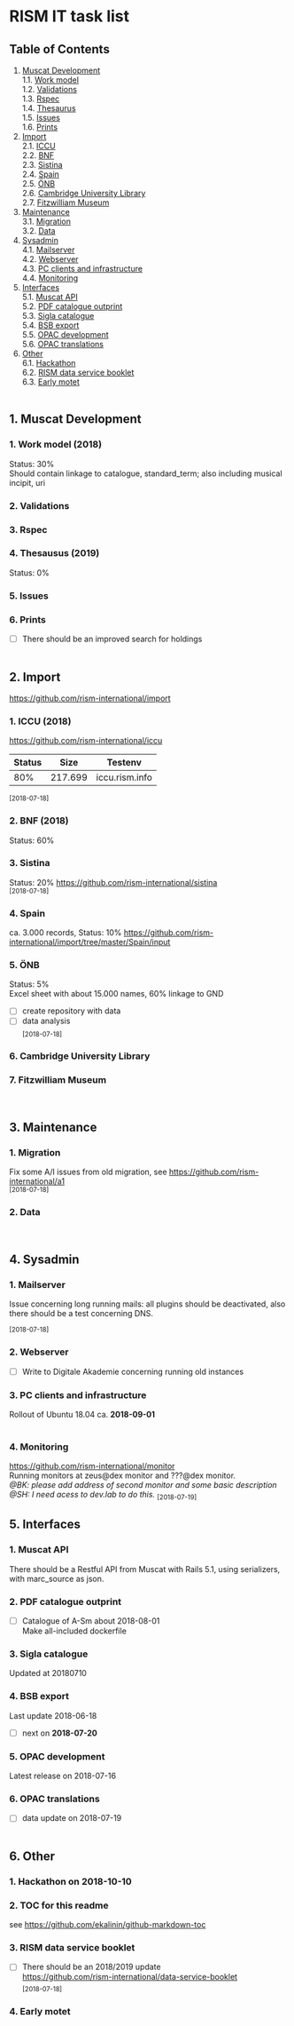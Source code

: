 # RISM IT task list  

## Table of Contents
1. [Muscat Development](#muscat)  
    1.1. [Work model](#work)  
    1.2. [Validations](#validations)  
    1.3. [Rspec](#rspec)  
    1.4. [Thesaurus](#thesaurus)  
    1.5. [Issues](#issues)  
    1.6. [Prints](#prints)  
2. [Import](#import)  
    2.1. [ICCU](#iccu)  
    2.2. [BNF](#bnf)  
    2.3. [Sistina](#sistina)  
    2.4. [Spain](#spain)  
    2.5. [ÖNB](#oebn)  
    2.6. [Cambridge University Library](#cul)  
    2.7. [Fitzwilliam Museum](#fitzwilliam)  
3. [Maintenance](#maintenance)  
    3.1. [Migration](#migration)  
    3.2. [Data](#data)  
4. [Sysadmin](#sysadmin)  
    4.1. [Mailserver](#mailserver)  
    4.2. [Webserver](#webserver)  
    4.3. [PC clients and infrastructure](#clients)  
    4.4. [Monitoring](#clients)  
5. [Interfaces](#interfaces)  
    5.1. [Muscat API](#api)  
    5.2. [PDF catalogue outprint](#pdf)  
    5.3. [Sigla catalogue](#sigla)  
    5.4. [BSB export](#bsb)  
    5.5. [OPAC development](#opac)  
    5.6. [OPAC translations](#translation)  
6. [Other](#other)    
    6.1. [Hackathon](#hack)  
    6.2. [RISM data service booklet](#booklet)  
    6.3. [Early motet](#motet)  
&nbsp;  

## 1. Muscat Development <a name="muscat"></a>
### 1. Work model (2018)  <a name="work"></a>
Status: 30%  
Should contain linkage to catalogue, standard_term; also including musical incipit, uri

### 2. Validations  <a name="validations"></a>
### 3. Rspec  <a name="rspec"></a>
### 4. Thesausus (2019)  <a name="thesaurus"></a>
Status: 0%
### 5. Issues   <a name="issues"></a>
### 6. Prints   <a name="prints"></a>
- [ ] There should be an improved search for holdings  
&nbsp;  

## 2. Import  <a name="import"></a>
https://github.com/rism-international/import

### 1. ICCU (2018) <a name="iccu"></a>  
https://github.com/rism-international/iccu  

Status | Size |  Testenv 
--- | --- | --- |
80% | 217.699 | iccu.rism.info | 

<sub>[2018-07-18]</sub>   

### 2. BNF (2018) <a name="bnf"></a>
Status: 60%  

### 3. Sistina <a name="sistina"></a>
Status: 20%
https://github.com/rism-international/sistina  
<sub>[2018-07-18]</sub>  

### 4. Spain <a name="spain"></a>
ca. 3.000 records, Status: 10%
https://github.com/rism-international/import/tree/master/Spain/input


### 5. ÖNB <a name="oebn"></a>
Status: 5%  
Excel sheet with about 15.000 names, 60% linkage to GND  
- [ ] create repository with data  
- [ ] data analysis  
<sub>[2018-07-18]</sub>  
### 6. Cambridge University Library <a name="cul"></a>
### 7. Fitzwilliam Museum <a name="fitzwilliam"></a>
&nbsp;  


## 3. Maintenance   <a name="maintenance"></a>
### 1. Migration <a name="migration"></a>
Fix some A/I issues from old migration, see https://github.com/rism-international/a1  
<sub>[2018-07-18]</sub>   
### 2. Data <a name="data"></a>
&nbsp;  

## 4. Sysadmin   <a name="sysadmin"></a>
### 1. Mailserver <a name="mailserver"></a>
Issue concerning long running mails: all plugins should be deactivated, also there should be a test concerning DNS.  

<sub>[2018-07-18]</sub>   

### 2. Webserver <a name="webserver"></a>
- [ ] Write to Digitale Akademie concerning running old instances

### 3. PC clients and infrastructure <a name="clients"></a>
Rollout of Ubuntu 18.04 ca. **2018-09-01**  
&nbsp;  

### 4. Monitoring  <a name="clients"></a>  
https://github.com/rism-international/monitor  
Running monitors at zeus@dex monitor and ???@dex monitor.  
*@BK: please add address of second monitor and some basic description*
*@SH: I need acess to dev.lab to do this.*
<sub>[2018-07-19]</sub>   

## 5. Interfaces  <a name="interfaces"></a>
### 1. Muscat API <a name="api"></a>
There should be a Restful API from Muscat with Rails 5.1, using serializers, with marc_source as json.

### 2. PDF catalogue outprint <a name="pdf"></a>
-  [ ] Catalogue of A-Sm about 2018-08-01  
Make all-included dockerfile

### 3. Sigla catalogue <a name="sigla"></a>
Updated at 20180710  

### 4. BSB export <a name="bsb"></a>
Last update 2018-06-18
- [ ] next on **2018-07-20**

### 5. OPAC development <a name="opac"></a>
Latest release on 2018-07-16

### 6. OPAC translations <a name="translation"></a>
- [ ] data update on 2018-07-19  
&nbsp;  

## 6. Other  <a name="other"></a>
### 1. Hackathon on **2018-10-10**  <a name="hack"></a>
### 2. TOC for this readme 
see https://github.com/ekalinin/github-markdown-toc  
### 3. RISM data service booklet <a name="booklet"></a>
- [ ] There should be an 2018/2019 update   
https://github.com/rism-international/data-service-booklet  
<sub>[2018-07-18]</sub>   
### 4. Early motet <a name="motet"></a>

